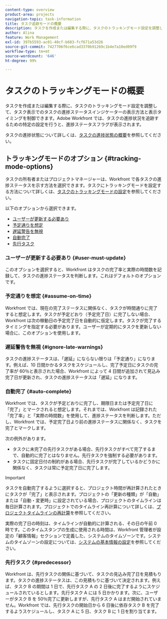 ```yaml
---
content-type: overview
product-area: projects
navigation-topic: task-information
title: タスク追跡モードの概要
description: タスクを作成または編集する際に、タスクのトラッキングモード設定を調整して、タスク表示でのタスクの進捗ステータスインジケーターの表示方法と表示タイミングを制御できます。Adobe Workfront では、タスクの進捗状況を追跡するための特定の設定を行うと、進捗ステータスフラグが表示されます。
author: Alina
feature: Work Management
exl-id: 397b5593-ac01-40cf-b683-fcf671a53d26
source-git-commit: 7427706f6ce6cad3370b91269c1b4e7a10ed09f9
workflow-type: tm+mt
source-wordcount: '646'
ht-degree: 99%

---
```


# タスクのトラッキングモードの概要

<!-- Audited: 01/2024 -->

タスクを作成または編集する際に、タスクのトラッキングモード設定を調整して、タスク表示でのタスクの進捗ステータスインジケーターの表示方法と表示タイミングを制御できます。Adobe Workfront では、タスクの進捗状況を追跡するための特定の設定を行うと、進捗ステータスフラグが表示されます。

タスクの進捗状態について詳しくは、[タスクの進捗状態の概要](../../../manage-work/tasks/task-information/task-progress-status.md)を参照してください。

<!--
<div data-mc-conditions="QuicksilverOrClassic.Draft mode">
<h2>Set Tracking Mode for tasks</h2>
<p>(NOTE: drafted, because we created a new article and linked it below. Left this article as a "Overview" article only.) </p>
<p>To set the tracking mode:</p>
<ol>
<li value="1">Go to the task you want to set the tracking mode for.</li>
<li value="2"> <p data-mc-conditions="QuicksilverOrClassic.Quicksilver">Click the <strong>More</strong> icon <img src="assets/qs-more-icon-on-an-object.png">next to the name of the task, then click&nbsp;<strong>Edit</strong>.</p> <p>The Edit Task dialog box opens. </p> </li>
<li value="3"> <p>In the&nbsp;<strong>Settings</strong> section, use the&nbsp;<strong>Tracking Mode</strong> drop-down menu to select the Tracking Mode for the task.</p> <p>For more information about the tracking mode options, see the <a href="#tracking-mode-options" class="MCXref xref" xrefformat="{para}">Tracking Mode options</a> section in this article. </p> </li>
<li value="4">Click&nbsp;<strong>Save Changes.</strong></li>
</ol>
</div>
-->

## トラッキングモードのオプション {#tracking-mode-options}

タスクの所有者またはプロジェクトマネージャーは、Workfront で各タスクの進捗ステータスを示す方法を選択できます。タスクにトラッキングモードを設定する方法について詳しくは、[タスクのトラッキングモードの設定](../../../manage-work/tasks/task-information/set-tracking-mode-for-tasks.md)を参照してください。

以下のオプションから選択できます。

* [ユーザーが更新する必要あり](#user-must-update)
* [予定通りを想定](#assume-on-time)
* [遅延警告を無視](#ignore-late-warnings)
* [自動完了](#auto-complete)
* [先行タスク](#predecessor)

### ユーザーが更新する必要あり {#user-must-update}

このオプションを選択すると、Workfront はタスクの完了率と実際の時間数を記録して、タスクの進捗ステータスを判断します。これはデフォルトのオプションです。

### 予定通りを想定 {#assume-on-time}

Workfront では、現在の完了ステータスに関係なく、タスクが時間通りに完了すると想定します。タスクが予定どおり（予定完了日）に完了しない場合、Workfront は次の稼動日の予定完了日を自動的に仮定します。タスクが完了するタイミングを指定する必要があります。ユーザーが定期的にタスクを更新しない場合に、このオプションを使用します。

### 遅延警告を無視 {#ignore-late-warnings}

タスクの進捗ステータスは、「遅延」にならない限りは「予定通り」になります。例えば、10 日間かかるタスクをスケジュールし、完了予定日にタスクの完了率が 60％と表示された場合、Workfront によって 4 日間が追加されて見込み完了日が更新され、タスクの進捗ステータスは「遅延」になります。

### 自動完了 {#auto-complete}

Workfront では、タスクが予定どおりに完了し、期限日または予定完了日に「完了」とマークされると想定します。それまでは、Workfront は記録された「完了率」と「実際の時間数」を使用して、進捗ステータスを判断します。ただし、Workfront では、予定完了日より前の進捗ステータスに関係なく、タスクを完了とマークします。

次の例外があります。

* タスクに未完了の先行タスクがある場合、先行タスクがすべて完了するまで、自動的に完了とはなりません。先行タスクを強制する必要があります。
* タスクに固定日付の制約がある場合、先行タスクが完了しているかどうかに関係なく、タスクは常に予定完了日に完了します。

>[!IMPORTANT]
>
>タスクを自動完了するように選択すると、プロジェクト時間が再計算されたときにタスクが「完了」と表示されます。プロジェクトの「更新の種類」が「自動」または「自動・変更時」に設定されている場合、プロジェクトのタイムラインは毎日計算されます。プロジェクトでのタイムライン再計算について詳しくは、[プロジェクトタイムラインの再計算](../../../manage-work/projects/manage-projects/recalculate-project-timeline.md)を参照してください。
>
>実際の完了日の時刻は、タイムラインが自動的に計算される、その日の午前 0 時です。このタイムスタンプの生成に使用される時間は、Workfront 管理者が設定の「顧客情報」セクションで定義した、システムのタイムゾーンです。システムのタイムゾーンの設定については、[システムの基本情報の設定](../../../administration-and-setup/get-started-wf-administration/configure-basic-info.md)を参照してください。

### 先行タスク {#predecessor}

Workfront は、先行タスクの関係に基づいて、タスクの見込み完了日を見積もります。タスクの進捗ステータスは、この見積もりに基づいて決定されます。例えば、タスク B の期間は 1 日で、先行タスク A の 2 日後に完了するようにスケジュールされているとします。先行タスク A には 5 日かかります。次に、ユーザーがタスク B を 50％完了に更新しますが、先行タスク A はまだ開始されていません。Workfront では、先行タスクの開始日から 6 日後に依存タスク B を完了するようスケジュールし、タスク A に 5 日、タスク B に 1 日を割り当てます。
